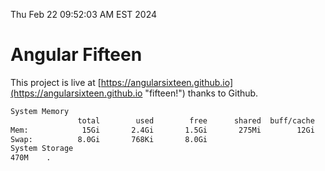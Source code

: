 Thu Feb 22 09:52:03 AM EST 2024

# Angular Fifteen


This project is live at [https://angularsixteen.github.io](https://angularsixteen.github.io "fifteen!") thanks to Github.

```bash
System Memory
               total        used        free      shared  buff/cache   available
Mem:            15Gi       2.4Gi       1.5Gi       275Mi        12Gi        12Gi
Swap:          8.0Gi       768Ki       8.0Gi
System Storage
470M	.
```
```bash
